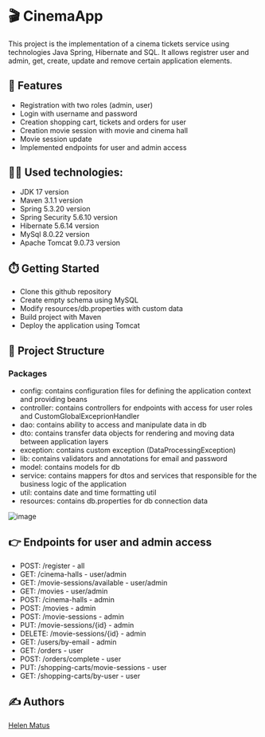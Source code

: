 # 🎬 CinemaApp
This project is the implementation of a cinema tickets service using technologies Java Spring, Hibernate and SQL. It allows registrer user and admin, get, create, update and remove certain application elements.
## 📜 Features
- Registration with two roles (admin, user)
- Login with username and password
- Creation shopping cart, tickets and orders for user
- Creation movie session with movie and cinema hall
- Movie session update
- Implemented endpoints for user and admin access
## 👩‍💻 Used technologies:
- JDK 17 version
- Maven 3.1.1 version
- Spring 5.3.20 version
- Spring Security 5.6.10 version
- Hibernate 5.6.14 version
- MySql 8.0.22 version
- Apache Tomcat 9.0.73 version
## ⏱️ Getting Started
- Clone this github repository
- Create empty schema using MySQL
- Modify resources/db.properties with custom data 
- Build project with Maven
- Deploy the application using Tomcat
## 📑 Project Structure
### Packages
- config: contains configuration files for defining the application context and providing beans
- controller: contains controllers for endpoints with access for user roles and CustomGlobalExceprionHandler
- dao: contains ability to access and manipulate data in db
- dto: contains transfer data objects for rendering and moving data between application layers
- exception: contains custom exception (DataProcessingException)
- lib: contains validators and annotations for email and password
- model: contains models for db 
- service: contains mappers for dtos and services that responsible for the business logic of the application
- util: contains date and time formatting util
- resources: contains db.properties for db connection data

![image](https://user-images.githubusercontent.com/124172595/236883102-d2d2d9f6-1c40-4495-91b3-0affe41ad889.png)
## 👉 Endpoints for user and admin access
- POST: /register - all
- GET: /cinema-halls - user/admin
- GET: /movie-sessions/available - user/admin
- GET: /movies - user/admin
- POST: /cinema-halls - admin
- POST: /movies - admin
- POST: /movie-sessions - admin
- PUT: /movie-sessions/{id} - admin
- DELETE: /movie-sessions/{id} - admin
- GET: /users/by-email - admin
- GET: /orders - user
- POST: /orders/complete - user
- PUT: /shopping-carts/movie-sessions - user
- GET: /shopping-carts/by-user - user
## ✍️ Authors 
[Helen Matus](https://github.com/HelenMatus)
